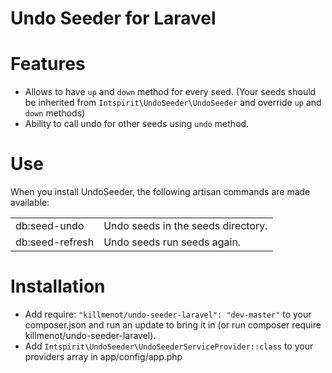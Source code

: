 # Undo Seeder for Laravel

Features
========

- Allows to have `up` and `down` method for every seed. (Your seeds should be inherited from `Intspirit\UndoSeeder\UndoSeeder` and override `up` and `down` methods)
- Ability to call undo for other seeds using `undo` method.


Use
=====
When you install UndoSeeder, the following artisan commands are made available:

<table>
<tr><td>db:seed-undo</td><td>Undo seeds in the seeds directory.</td></tr>
<tr><td>db:seed-refresh</td><td>Undo seeds run seeds again.</td></tr>
</table>

Installation
============

- Add require: `"killmenot/undo-seeder-laravel": "dev-master"` to your composer.json and run an update to bring it in (or run composer require killmenot/undo-seeder-laravel).
- Add `Intspirit\UndoSeeder\UndoSeederServiceProvider::class` to your providers array in app/config/app.php

